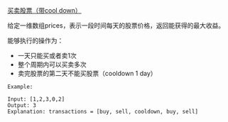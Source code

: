 [买卖股票（带cool down）](https://leetcode.com/problems/best-time-to-buy-and-sell-stock-with-cooldown/)

给定一维数组prices，表示一段时间每天的股票价格，返回能获得的最大收益。

能够执行的操作为：
+ 一天只能买或者卖1次
+ 整个周期内可以买卖多次
+ 卖完股票的第二天不能买股票（cooldown 1 day）

```
Example:

Input: [1,2,3,0,2]
Output: 3 
Explanation: transactions = [buy, sell, cooldown, buy, sell]
```